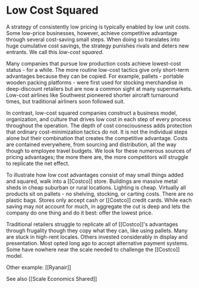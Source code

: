 # Low Cost Squared

A strategy of consistently low pricing is typically enabled by low unit costs. Some low-price businesses, however, achieve competitive advantage through several cost-saving small steps. When doing so translates into huge cumulative cost savings, the strategy punishes rivals and deters new entrants. We call this *low-cost squared*. 

Many companies that pursue low production costs achieve lowest-cost status - for a while. The more routine low-cost tactics give only short-term advantages because they can be copied. For example, pallets - portable wooden packing platforms - were first used for stocking merchandise in deep-discount retailers but are now a common sight at many supermarkets. Low-cost airlines like Southwest pioneered shorter aircraft turnaround times, but traditional airliners soon followed suit.

In contrast, low-cost squared companies construct a business model, organization, and culture that drives low cost in each step of every process throughout the operation. The depth of cost consciousness adds protection that ordinary cost-minimization tactics do not. It is not the individual steps alone but their combination that creates the competitive advantage. Costs are contained everywhere, from sourcing and distribution, all the way though to employee travel budgets. We look for these numerous sources of pricing advantages; the more there are, the more competitors will struggle to replicate the net effect.

To illustrate how low cost advantages consist of may small things added and squared, walk into a [[Costco]] store. Buildings are massive metal sheds in cheap suburban or rural locations. Lighting is cheap. Virtually all products sit on pallets - no shelving, stocking, or carting costs. There are no plastic bags. Stores only accept cash or [[Costco]] credit cards. While each saving may not account for much, in aggregate the cut is deep and  lets the company do one thing and do it best: offer the lowest price.

Traditional retailers struggle to replicate all of [[Costco]]'s advantages through frugality though they copy what they can, like using pallets. Many are stuck in high-rent locales. Others invested considerably in display and presentation. Most opted long ago to accept alternative payment systems. Some have nowhere near the scale needed to challenge the [[Costco]] model.

Other example: [[Ryanair]]

See also [[Scale Economics Shared]]